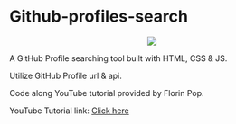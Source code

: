 # Github-profiles-search
<p align="center">
<img src="https://media.giphy.com/media/rTD9CcdjxyQxnO9Eo7/giphy.gif">
</p>
<p>A GitHub Profile searching tool built with HTML, CSS & JS.</p>
<p>Utilize GitHub Profile url & api.</p>
<p>Code along YouTube tutorial provided by Florin Pop.</p>
<p>YouTube Tutorial link: <a href="https://www.youtube.com/watch?v=dtKciwk_si4&t=1893s">Click here</a></p>
